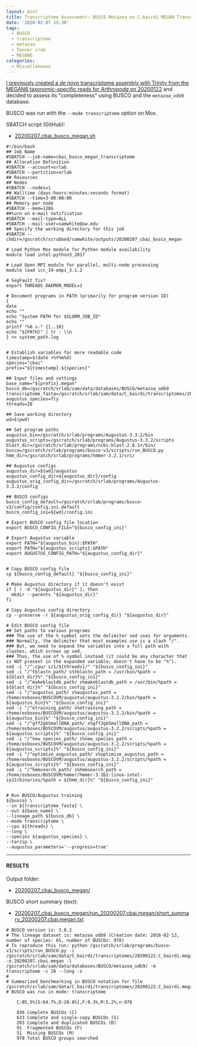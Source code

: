 ```yaml
---
layout: post
title: Transcriptome Assessment: BUSCO Metazoa on C.bairdi MEGAN Transcriptome
date: '2020-02-07 15:30'
tags:
  - BUSCO
  - transcriptome
  - metazoa
  - Tanner crab
  - MEGAN6
categories:
  - Miscellaneous
---
```

[I previously created a _de novo_ transcriptome assembly with Trinity from the MEGAN6 taxonomic-specific reads for _Arthropoda_ on 20200122](https://robertslab.github.io/sams-notebook/2020/01/22/Transcriptome-Assembly-C.bairdi-with-MEGAN6-Taxonomy-specific-Reads-with-Trinity-on-Mox.html) and decided to assess its "completeness" using BUSCO and the `metazoa_odb9` database.

BUSCO was run with the `--mode transcriptome` option on Mox.

SBATCH script (GitHub):

- [20200207_cbai_busco_megan.sh](https://github.com/RobertsLab/sams-notebook/blob/master/sbatch_scripts/20200207_cbai_busco_megan.sh)

```shell
#!/bin/bash
## Job Name
#SBATCH --job-name=cbai_busco_megan_transcriptome
## Allocation Definition
#SBATCH --account=srlab
#SBATCH --partition=srlab
## Resources
## Nodes
#SBATCH --nodes=1
## Walltime (days-hours:minutes:seconds format)
#SBATCH --time=3-00:00:00
## Memory per node
#SBATCH --mem=120G
##turn on e-mail notification
#SBATCH --mail-type=ALL
#SBATCH --mail-user=samwhite@uw.edu
## Specify the working directory for this job
#SBATCH --chdir=/gscratch/scrubbed/samwhite/outputs/20200207_cbai_busco_megan

# Load Python Mox module for Python module availability
module load intel-python3_2017

# Load Open MPI module for parallel, multi-node processing
module load icc_19-ompi_3.1.2

# SegFault fix?
export THREADS_DAEMON_MODEL=1

# Document programs in PATH (primarily for program version ID)
{
date
echo ""
echo "System PATH for $SLURM_JOB_ID"
echo ""
printf "%0.s-" {1..10}
echo "${PATH}" | tr : \\n
} >> system_path.log


# Establish variables for more readable code
timestamp=$(date +%Y%m%d)
species="cbai"
prefix="${timestamp}.${species}"

## Input files and settings
base_name="${prefix}.megan"
busco_db=/gscratch/srlab/sam/data/databases/BUSCO/metazoa_odb9
transcriptome_fasta=/gscratch/srlab/sam/data/C_bairdi/transcriptomes/20200122.C_bairdi.megan.Trinity.fasta
augustus_species=fly
threads=28

## Save working directory
wd=$(pwd)

## Set program paths
augustus_bin=/gscratch/srlab/programs/Augustus-3.3.2/bin
augustus_scripts=/gscratch/srlab/programs/Augustus-3.3.2/scripts
blast_dir=/gscratch/srlab/programs/ncbi-blast-2.8.1+/bin/
busco=/gscratch/srlab/programs/busco-v3/scripts/run_BUSCO.py
hmm_dir=/gscratch/srlab/programs/hmmer-3.2.1/src/

## Augustus configs
augustus_dir=${wd}/augustus
augustus_config_dir=${augustus_dir}/config
augustus_orig_config_dir=/gscratch/srlab/programs/Augustus-3.3.2/config

## BUSCO configs
busco_config_default=/gscratch/srlab/programs/busco-v3/config/config.ini.default
busco_config_ini=${wd}/config.ini

# Export BUSCO config file location
export BUSCO_CONFIG_FILE="${busco_config_ini}"

# Export Augustus variable
export PATH="${augustus_bin}:$PATH"
export PATH="${augustus_scripts}:$PATH"
export AUGUSTUS_CONFIG_PATH="${augustus_config_dir}"


# Copy BUSCO config file
cp ${busco_config_default} "${busco_config_ini}"

# Make Augustus directory if it doesn't exist
if [ ! -d "${augustus_dir}" ]; then
  mkdir --parents "${augustus_dir}"
fi

# Copy Augustus config directory
cp --preserve -r ${augustus_orig_config_dir} "${augustus_dir}"

# Edit BUSCO config file
## Set paths to various programs
### The use of the % symbol sets the delimiter sed uses for arguments.
### Normally, the delimiter that most examples use is a slash "/".
### But, we need to expand the variables into a full path with slashes, which screws up sed.
### Thus, the use of % symbol instead (it could be any character that is NOT present in the expanded variable; doesn't have to be "%").
sed -i "/^;cpu/ s/1/${threads}/" "${busco_config_ini}"
sed -i "/^tblastn_path/ s%tblastn_path = /usr/bin/%path = ${blast_dir}%" "${busco_config_ini}"
sed -i "/^makeblastdb_path/ s%makeblastdb_path = /usr/bin/%path = ${blast_dir}%" "${busco_config_ini}"
sed -i "/^augustus_path/ s%augustus_path = /home/osboxes/BUSCOVM/augustus/augustus-3.2.2/bin/%path = ${augustus_bin}%" "${busco_config_ini}"
sed -i "/^etraining_path/ s%etraining_path = /home/osboxes/BUSCOVM/augustus/augustus-3.2.2/bin/%path = ${augustus_bin}%" "${busco_config_ini}"
sed -i "/^gff2gbSmallDNA_path/ s%gff2gbSmallDNA_path = /home/osboxes/BUSCOVM/augustus/augustus-3.2.2/scripts/%path = ${augustus_scripts}%" "${busco_config_ini}"
sed -i "/^new_species_path/ s%new_species_path = /home/osboxes/BUSCOVM/augustus/augustus-3.2.2/scripts/%path = ${augustus_scripts}%" "${busco_config_ini}"
sed -i "/^optimize_augustus_path/ s%optimize_augustus_path = /home/osboxes/BUSCOVM/augustus/augustus-3.2.2/scripts/%path = ${augustus_scripts}%" "${busco_config_ini}"
sed -i "/^hmmsearch_path/ s%hmmsearch_path = /home/osboxes/BUSCOVM/hmmer/hmmer-3.1b2-linux-intel-ia32/binaries/%path = ${hmm_dir}%" "${busco_config_ini}"


# Run BUSCO/Augustus training
${busco} \
--in ${transcriptome_fasta} \
--out ${base_name} \
--lineage_path ${busco_db} \
--mode transcriptome \
--cpu ${threads} \
--long \
--species ${augustus_species} \
--tarzip \
--augustus_parameters='--progress=true'
```

---

#### RESULTS

Output folder:

- [20200207_cbai_busco_megan/](https://gannet.fish.washington.edu/Atumefaciens/20200207_cbai_busco_megan/)

BUSCO short summary (text):

- [20200207_cbai_busco_megan/run_20200207.cbai.megan/short_summary_20200207.cbai.megan.txt](https://gannet.fish.washington.edu/Atumefaciens/20200207_cbai_busco_megan/run_20200207.cbai.megan/short_summary_20200207.cbai.megan.txt)

```
# BUSCO version is: 3.0.2
# The lineage dataset is: metazoa_odb9 (Creation date: 2016-02-13, number of species: 65, number of BUSCOs: 978)
# To reproduce this run: python /gscratch/srlab/programs/busco-v3/scripts/run_BUSCO.py -i /gscratch/srlab/sam/data/C_bairdi/transcriptomes/20200122.C_bairdi.megan.Trinity.fasta -o 20200207.cbai.megan -l /gscratch/srlab/sam/data/databases/BUSCO/metazoa_odb9/ -m transcriptome -c 28 --long -z
#
# Summarized benchmarking in BUSCO notation for file /gscratch/srlab/sam/data/C_bairdi/transcriptomes/20200122.C_bairdi.megan.Trinity.fasta
# BUSCO was run in mode: transcriptome

	C:85.5%[S:64.7%,D:20.8%],F:9.3%,M:5.2%,n:978

	836	Complete BUSCOs (C)
	633	Complete and single-copy BUSCOs (S)
	203	Complete and duplicated BUSCOs (D)
	91	Fragmented BUSCOs (F)
	51	Missing BUSCOs (M)
	978	Total BUSCO groups searched
```
